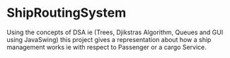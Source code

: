 # ShipRoutingSystem
Using the concepts of DSA ie (Trees, Djikstras Algorithm, Queues and GUI using JavaSwing) this project gives a representation about how a ship management works ie with respect to Passenger or a cargo Service.
